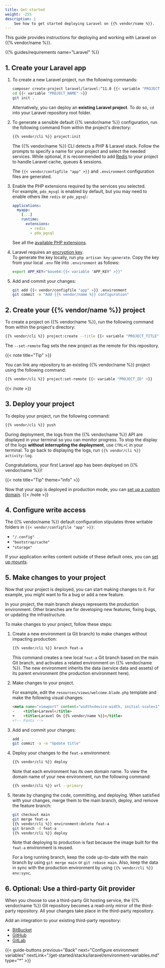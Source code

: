 ```yaml
---
title: Get started
weight: -255
description: |
    See how to get started deploying Laravel on {{% vendor/name %}}.
---
```


This guide provides instructions for deploying and working with Laravel on {{% vendor/name %}}.

{{% guides/requirements name="Laravel" %}}

## 1. Create your Laravel app

1. To create a new Laravel project, run the following commands:

   ```bash {location="Terminal"}
   composer create-project laravel/laravel:^11.0 {{< variable "PROJECT_NAME" >}}
   cd {{< variable "PROJECT_NAME" >}}
   git init .
   ```

   Alternatively, you can deploy an **existing Laravel project**. To do so, `cd` into your Laravel repository root folder.

2. To generate a sensible default {{% vendor/name %}} configuration,
   run the following command from within the project's directory:

   ```bash {location="Terminal"}
   {{% vendor/cli %}} project:init
   ```

   The {{% vendor/name %}} CLI detects a PHP & Laravel stack.
   Follow the prompts to specify a name for your project and select the needed services.
   While optional, it is recommended to add [Redis](/add-services/redis.md) to your project to handle Laravel cache, queues & sessions.

   The `{{< vendor/configfile "app" >}}` and `.environment` configuration files are generated.

3. Enable the PHP extensions required by the services you selected.</br>
   For example, `pdo_mysql` is enabled by default, but you may need to enable others like `redis` or `pdo_pgsql`:

   ```yaml {configFile="app"}
   applications:
     myapp:
       [...]
       runtime:
         extensions:
           - redis
           - pdo_pgsql
   ```
   See all the [available PHP extensions](/languages/php/extensions.html).

3. Laravel requires an [encryption key](https://laravel.com/docs/master/encryption#gracefully-rotating-encryption-keys).</br>
   To generate the key locally, run `php artisan key:generate`.
   Copy the key from your local `.env` file into `.environment` as follows:

   ```bash  {configFile="env"}
   export APP_KEY="base64:{{< variable "APP_KEY" >}}"
   ```

4. Add and commit your changes:

   ```bash {location="Terminal"}
   git add {{< vendor/configfile "app" >}} .environment
   git commit -m "Add {{% vendor/name %}} configuration"
   ```

## 2. Create your {{% vendor/name %}} project

To create a project on {{% vendor/name %}}, run the following command from within the project's directory:

```bash {location="Terminal"}
{{% vendor/cli %}} project:create --title {{< variable "PROJECT_TITLE" >}} --set-remote
```

The `--set-remote` flag sets the new project as the remote for this repository.

{{< note title="Tip" >}}

You can link any repository to an existing {{% vendor/name %}} project using the following command:

```bash {location="Terminal"}
{{% vendor/cli %}} project:set-remote {{< variable "PROJECT_ID" >}}
```

{{< /note >}}

## 3. Deploy your project

To deploy your project, run the following command:

```bash {location="Terminal"}
{{% vendor/cli %}} push
```

During deployment, the logs from the {{% vendor/name %}} API are displayed in your terminal so you can monitor progress.
To stop the display of the logs **without interrupting the deployment**,
use `CTRL+C` in your terminal.
To go back to displaying the logs, run `{{% vendor/cli %}} activity:log`.

Congratulations, your first Laravel app has been deployed on {{% vendor/name %}}!

{{< note title="Tip" theme="info" >}}

Now that your app is deployed in production mode,
you can [set up a custom domain](/domains/steps/_index.md).
{{< /note >}}

## 4. Configure write access

The {{% vendor/name %}} default configuration stipulates three writable folders in `{{< vendor/configfile "app" >}}`:

- `"/.config"`
- `"bootstrap/cache"`
- `"storage"`

If your application writes content outside of these default ones,
you can [set up mounts](/create-apps/app-reference/single-runtime-image.md#mounts).

## 5. Make changes to your project

Now that your project is deployed, you can start making changes to it.
For example, you might want to fix a bug or add a new feature.

In your project, the main branch always represents the production environment.
Other branches are for developing new features, fixing bugs, or updating the infrastructure.

To make changes to your project, follow these steps:

1. Create a new environment (a Git branch) to make changes without impacting production:

   ```bash {location="Terminal"}
   {{% vendor/cli %}} branch feat-a
   ```

   This command creates a new local `feat-a` Git branch based on the main Git branch,
   and activates a related environment on {{% vendor/name %}}.
   The new environment inherits the data (service data and assets) of its parent environment (the production environment here).

2. Make changes to your project.

   For example, edit the `resources/views/welcome.blade.php` template and make the following visual changes:

   ```html {location="resources/views/welcome.blade.php"}
   <meta name="viewport" content="width=device-width, initial-scale=1">
   -    <title>Laravel</title>
   +    <title>Laravel On {{% vendor/name %}}</title>
   <!-- Fonts -->
   ```

3. Add and commit your changes:

   ```bash {location="Terminal"}
   add .
   git commit -a -m "Update title"
   ```

4. Deploy your changes to the `feat-a` environment:

   ```bash {location="Terminal"}
   {{% vendor/cli %}} deploy
   ```

   Note that each environment has its own domain name.
   To view the domain name of your new environment, run the following command:

   ```bash {location="Terminal"}
   {{% vendor/cli %}} url --primary
   ```

5. Iterate by changing the code, committing, and deploying.
   When satisfied with your changes, merge them to the main branch, deploy,
   and remove the feature branch:

   ```bash {location="Terminal"}
   git checkout main
   git merge feat-a
   {{% vendor/cli %}} environment:delete feat-a
   git branch -d feat-a
   {{% vendor/cli %}} deploy
   ```

   Note that deploying to production is fast because the image built for the `feat-a` environment is reused.

   For a long running branch, keep the code up-to-date with the main branch by using `git merge main` or `git rebase main`.
   Also, keep the data in sync with the production environment by using `{{% vendor/cli %}} env:sync`.

## 6. Optional: Use a third-party Git provider

When you choose to use a third-party Git hosting service,
the {{% vendor/name %}} Git repository becomes a read-only mirror of the third-party repository.
All your changes take place in the third-party repository.

Add an integration to your existing third-party repository:

- [BitBucket](/integrations/source/bitbucket.md)
- [GitHub](/integrations/source/github.md)
- [GitLab](/integrations/source/gitlab.md)

{{< guide-buttons previous="Back" next="Configure environment variables" nextLink="/get-started/stacks/laravel/environment-variables.md" type="*" >}}
